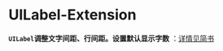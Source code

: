 # UILabel-Extension
**`UILabel`调整文字间距、行间距。设置默认显示字数**
：[详情见简书](http://www.jianshu.com/p/a70bedb8b456)